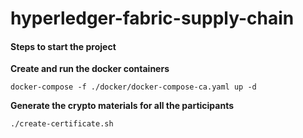 # hyperledger-fabric-supply-chain

<h4> Steps to start the project </h4>

  <b> Create and run the docker containers  </b> 
  
  <code>docker-compose -f ./docker/docker-compose-ca.yaml up -d </code>
  
  <b> Generate the crypto materials for all the participants </b>
  
  <code>./create-certificate.sh</code>  
